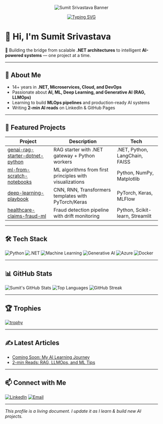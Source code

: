 <!-- Banner Section -->
<p align="center">
  <img src="[https://github.com/SumitCodesAI/SumitCodesAI/raw/main/assets/banner.png](https://imgur.com/a/Pm4mg4k)" alt="Sumit Srivastava Banner" />
</p>

<!-- Typing Intro -->
<p align="center">
  <a href="https://git.io/typing-svg">
    <img src="https://readme-typing-svg.demolab.com?lines=AI+%7C+ML+%7C+Deep+Learning+Enthusiast;Generative+AI+%7C+MLOps+Learner;Python+%7C+.NET+%7C+Cloud+Developer" alt="Typing SVG" />
  </a>
</p>

# 👋 Hi, I'm Sumit Srivastava
🚀 Building the bridge from scalable **.NET architectures** to intelligent **AI-powered systems** — one project at a time.

---

## 🧠 About Me
- 14+ years in **.NET, Microservices, Cloud, and DevOps**  
- Passionate about **AI, ML, Deep Learning, and Generative AI (RAG, LLMOps)**  
- Learning to build **MLOps pipelines** and production-ready AI systems  
- Writing **2-min AI reads** on LinkedIn & GitHub Pages  

---

## 🚀 Featured Projects
| Project | Description | Tech |
|---------|-------------|------|
| [genai-rag-starter-dotnet-python](#) | RAG starter with .NET gateway + Python workers | .NET, Python, LangChain, FAISS |
| [ml-from-scratch-notebooks](#) | ML algorithms from first principles with visualizations | Python, NumPy, Matplotlib |
| [deep-learning-playbook](#) | CNN, RNN, Transformers templates with PyTorch/Keras | PyTorch, Keras, MLFlow |
| [healthcare-claims-fraud-ml](#) | Fraud detection pipeline with drift monitoring | Python, Scikit-learn, Streamlit |

---

## 🛠️ Tech Stack
![Python](https://img.shields.io/badge/Python-3.11-3776AB?logo=python&logoColor=white)
![.NET](https://img.shields.io/badge/.NET-512BD4?logo=dotnet&logoColor=white)
![Machine Learning](https://img.shields.io/badge/Machine%20Learning-ML-green)
![Generative AI](https://img.shields.io/badge/Generative%20AI-GenAI-blue)
![Azure](https://img.shields.io/badge/Azure-Cloud-blue?logo=microsoftazure)
![Docker](https://img.shields.io/badge/Docker-Containers-2496ED?logo=docker)

---

## 📊 GitHub Stats
![Sumit's GitHub Stats](https://github-readme-stats.vercel.app/api?username=SumitCodesAI&show_icons=true&theme=radical)
![Top Languages](https://github-readme-stats.vercel.app/api/top-langs/?username=SumitCodesAI&layout=compact&theme=radical)
![GitHub Streak](https://streak-stats.demolab.com/?user=SumitCodesAI&theme=radical)

---

## 🏆 Trophies
[![trophy](https://github-profile-trophy.vercel.app/?username=SumitCodesAI&theme=radical)](https://github.com/ryo-ma/github-profile-trophy)

---

## ✍️ Latest Articles
- [Coming Soon: My AI Learning Journey](#)
- [2-min Reads: RAG, LLMOps, and ML Tips](#)

---

## 📫 Connect with Me
[![LinkedIn](https://img.shields.io/badge/LinkedIn-Sumit%20Srivastava-blue?logo=linkedin)](https://www.linkedin.com/in/sumit-srivastava1103/)
[![Email](https://img.shields.io/badge/sumitsri051@gmail.com-red?logo=gmail)](mailto:sumitsri051@gmail.com)

---

*This profile is a living document. I update it as I learn & build new AI projects.*
